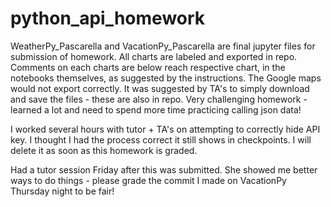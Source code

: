 # python_api_homework

WeatherPy_Pascarella and VacationPy_Pascarella are final jupyter files for submission of homework.
All charts are labeled and exported in repo. 
Comments on each charts are below reach respective chart, in the notebooks themselves, as suggested by the instructions.
The Google maps would not export correctly.  It was suggested by TA's to simply download and save the files - these are also in repo.
Very challenging homework - learned a lot and need to spend more time practicing calling json data! 

I worked several hours with tutor + TA's on attempting to correctly hide API key.  I thought I had the process correct it still shows in checkpoints. 
I will delete it as soon as this homework is graded. 


Had a tutor session Friday after this was submitted.  She showed me better ways to do things - please grade the commit I made on VacationPy Thursday night to be fair!
